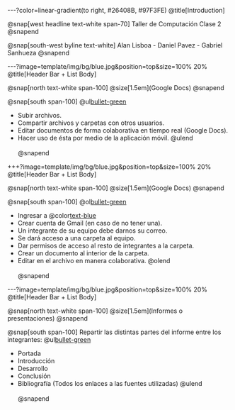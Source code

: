---?color=linear-gradient(to right, #26408B, #97F3FE)
@title[Introduction]

@snap[west headline text-white span-70]
Taller de Computación
Clase 2
@snapend

@snap[south-west byline  text-white]
Alan Lisboa - Daniel Pavez - Gabriel Sanhueza
@snapend

---?image=template/img/bg/blue.jpg&position=top&size=100% 20%
@title[Header Bar + List Body]

@snap[north text-white span-100]
@size[1.5em](Google Docs)
@snapend

@snap[south span-100]
@ul[bullet-green](false)
- Subir archivos.
- Compartir archivos y carpetas con otros usuarios.
- Editar documentos de forma colaborativa en tiempo real (Google Docs).
- Hacer uso de ésta por medio de la aplicación móvil.
@ulend
<br><br>
@snapend

+++?image=template/img/bg/blue.jpg&position=top&size=100% 20%
@title[Header Bar + List Body]

@snap[north text-white span-100]
@size[1.5em](Google Docs)
@snapend

@snap[south span-100]
@ol[bullet-green](false)
- Ingresar a @color[text-blue](drive.google.com)
- Crear cuenta de Gmail (en caso de no tener una).
- Un integrante de su equipo debe darnos su correo.
- Se dará acceso a una carpeta al equipo.
- Dar permisos de acceso al resto de integrantes a la carpeta.
- Crear un documento al interior de la carpeta.
- Editar en el archivo en manera colaborativa.
@olend
<br><br>
@snapend

---?image=template/img/bg/blue.jpg&position=top&size=100% 20%
@title[Header Bar + List Body]

@snap[north text-white span-100]
@size[1.5em](Informes o presentaciones)
@snapend

@snap[south span-100]
Repartir las distintas partes del informe entre los integrantes:
@ul[bullet-green](false)
- Portada
- Introducción
- Desarrollo
- Conclusión
- Bibliografía (Todos los enlaces a las fuentes utilizadas)
@ulend
<br><br>
@snapend
